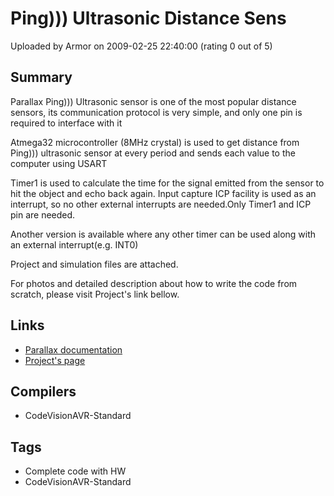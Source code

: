 # Ping))) Ultrasonic Distance Sens

Uploaded by Armor on 2009-02-25 22:40:00 (rating 0 out of 5)

## Summary

Parallax Ping))) Ultrasonic sensor is one of the most popular distance sensors, its communication protocol is very simple, and only one pin is required to interface with it


Atmega32 microcontroller (8MHz crystal) is used to get distance from Ping))) ultrasonic sensor at every period and sends each value to the computer using USART


Timer1 is used to calculate the time for the signal emitted from the sensor to hit the object and echo back again. Input capture ICP facility is used as an interrupt, so no other external interrupts are needed.Only Timer1 and ICP pin are needed.


Another version is available where any other timer can be used along with an external interrupt(e.g. INT0)


Project and simulation files are attached.  

For photos and detailed description about how to write the code from scratch, please visit Project's link bellow.

## Links

- [Parallax documentation](http://www.parallax.com/dl/docs/prod/acc/28015-PING-v1.3.pdf)
- [Project's page](http://sites.google.com/site/osamaslab/Home/projets-list/ping-ultrasonic)

## Compilers

- CodeVisionAVR-Standard

## Tags

- Complete code with HW
- CodeVisionAVR-Standard

